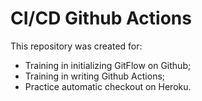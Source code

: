 # CI/CD Github Actions

This repository was created for: 
* Training in initializing GitFlow on Github;
* Training in writing Github Actions;
* Practice automatic checkout on Heroku.
